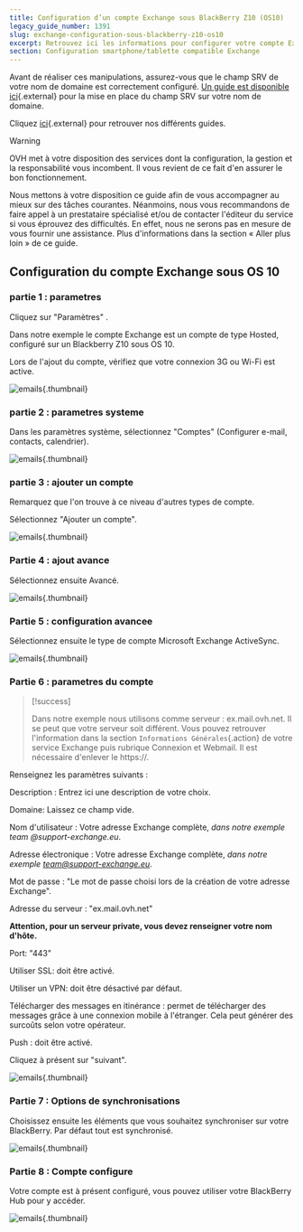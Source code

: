 ```yaml
---
title: Configuration d’un compte Exchange sous BlackBerry Z10 (OS10)
legacy_guide_number: 1391
slug: exchange-configuration-sous-blackberry-z10-os10
excerpt: Retrouvez ici les informations pour configurer votre compte Exchange sur BlackBerry
section: Configuration smartphone/tablette compatible Exchange
---
```


Avant de réaliser ces manipulations, assurez-vous que le champ SRV de votre nom de domaine est correctement configuré. [Un guide est disponible ici](https://www.ovh.com/fr/exchange/guides/g1311.exchange_20132016_premiere_configuration_du_service){.external} pour la mise en place du champ SRV sur votre nom de domaine.

Cliquez [ici](https://www.ovh.com/fr/emails/hosted-exchange/guides/){.external} pour retrouver nos différents guides.

> [!warning]
>
> OVH met à votre disposition des services dont la configuration, la gestion et la responsabilité vous incombent. Il vous revient de ce fait d'en assurer le bon fonctionnement.
> 
> Nous mettons à votre disposition ce guide afin de vous accompagner au mieux sur des tâches courantes. Néanmoins, nous vous recommandons de faire appel à un prestataire spécialisé et/ou de contacter l'éditeur du service si vous éprouvez des difficultés. En effet, nous ne serons pas en mesure de vous fournir une assistance. Plus d'informations dans la section « Aller plus loin » de ce guide.
> 

## Configuration du compte Exchange sous OS 10

### partie 1 &#58; parametres
Cliquez sur "Paramètres" .

Dans notre exemple le compte Exchange est un compte de type Hosted, configuré sur un Blackberry Z10 sous OS 10.

Lors de l'ajout du compte, vérifiez que votre connexion 3G ou Wi-Fi est active.


![emails](images/1777.png){.thumbnail}


### partie 2 &#58; parametres systeme
Dans les paramètres système, sélectionnez  "Comptes" (Configurer e-mail, contacts, calendrier).


![emails](images/1783.png){.thumbnail}


### partie 3 &#58; ajouter un compte
Remarquez que l'on trouve à ce niveau d'autres types de compte.

Sélectionnez  "Ajouter un compte".


![emails](images/1784.png){.thumbnail}


### Partie 4 &#58; ajout avance
Sélectionnez ensuite Avancé.


![emails](images/1785.png){.thumbnail}


### Partie 5 &#58; configuration avancee
Sélectionnez ensuite le type de compte Microsoft Exchange ActiveSync.


![emails](images/1786.png){.thumbnail}


### Partie 6 &#58; parametres du compte


> [!success]
>
> Dans notre exemple nous utilisons comme serveur : ex.mail.ovh.net. Il se peut que votre serveur soit différent.
> Vous pouvez retrouver l'information dans la section `Informations Générales`{.action}
> de votre service Exchange puis rubrique Connexion et Webmail.
> Il est nécessaire d'enlever le https://.
> 

Renseignez les paramètres suivants :

Description : Entrez ici une description de votre choix.

Domaine: Laissez ce champ vide.

Nom d'utilisateur : Votre adresse Exchange complète, *dans notre exemple team @support-exchange.eu*.

Adresse électronique : Votre adresse Exchange complète, *dans notre exemple team@support-exchange.eu*.

Mot de passe : "Le mot de passe choisi lors de la création de votre adresse Exchange".

Adresse du serveur : "ex.mail.ovh.net"

**Attention, pour un serveur private, vous devez renseigner votre nom d'hôte.**

Port: "443"

Utiliser SSL: doit être activé.

Utiliser un VPN: doit être désactivé par défaut.

Télécharger des messages en itinérance : permet de télécharger des messages grâce à une connexion mobile à l'étranger. Cela peut générer des surcoûts selon votre opérateur.

Push : doit être activé.

Cliquez à présent sur "suivant".


![emails](images/1787.png){.thumbnail}


### Partie 7 &#58; Options de synchronisations
Choisissez ensuite les éléments que vous souhaitez synchroniser sur votre BlackBerry. Par défaut tout est synchronisé.


![emails](images/1788.png){.thumbnail}


### Partie 8 &#58; Compte configure
Votre compte est à présent configuré, vous pouvez utiliser votre BlackBerry Hub pour y accéder.


![emails](images/1789.png){.thumbnail}
